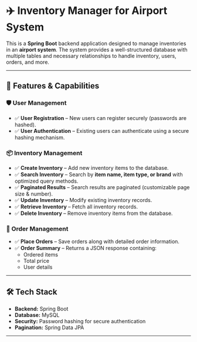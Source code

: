 # ✈️ Inventory Manager for Airport System  

This is a **Spring Boot** backend application designed to manage inventories in an **airport system**. The system provides a well-structured database with multiple tables and necessary relationships to handle inventory, users, orders, and more.  

---

## 🚀 Features & Capabilities  

### 🛡️ User Management  
- ✅ **User Registration** – New users can register securely (passwords are hashed).  
- ✅ **User Authentication** – Existing users can authenticate using a secure hashing mechanism.  

### 📦 Inventory Management  
- ✅ **Create Inventory** – Add new inventory items to the database.  
- ✅ **Search Inventory** – Search by **item name, item type, or brand** with optimized query methods.  
- ✅ **Paginated Results** – Search results are paginated (customizable page size & number).  
- ✅ **Update Inventory** – Modify existing inventory records.  
- ✅ **Retrieve Inventory** – Fetch all inventory records.  
- ✅ **Delete Inventory** – Remove inventory items from the database.  

### 🛒 Order Management  
- ✅ **Place Orders** – Save orders along with detailed order information.  
- ✅ **Order Summary** – Returns a JSON response containing:  
  - Ordered items  
  - Total price  
  - User details  

---

## 🛠️ Tech Stack  
- **Backend:** Spring Boot  
- **Database:** MySQL  
- **Security:** Password hashing for secure authentication  
- **Pagination:** Spring Data JPA  

---

